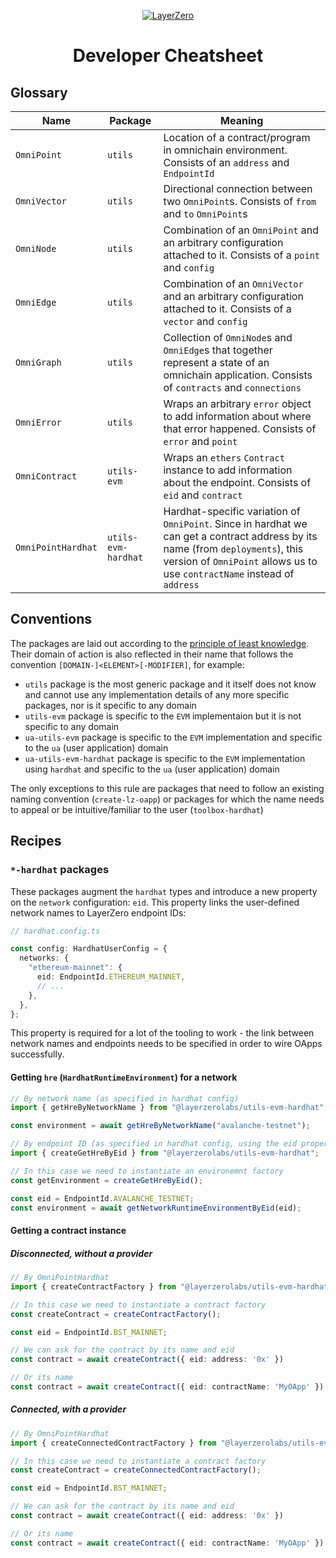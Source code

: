 <p align="center">
  <a href="https://layerzero.network">
    <img alt="LayerZero" style="max-width: 500px" src="https://d3a2dpnnrypp5h.cloudfront.net/bridge-app/lz.png"/>
  </a>
</p>

<h1 align="center">Developer Cheatsheet</h1>

## Glossary

| Name               | Package             | Meaning                                                                                                                                                                                                      |
| ------------------ | ------------------- | ------------------------------------------------------------------------------------------------------------------------------------------------------------------------------------------------------------ |
| `OmniPoint`        | `utils`             | Location of a contract/program in omnichain environment. Consists of an `address` and `EndpointId`                                                                                                           |
| `OmniVector`       | `utils`             | Directional connection between two `OmniPoint`s. Consists of `from` and `to` `OmniPoint`s                                                                                                                    |
| `OmniNode`         | `utils`             | Combination of an `OmniPoint` and an arbitrary configuration attached to it. Consists of a `point` and `config`                                                                                              |
| `OmniEdge`         | `utils`             | Combination of an `OmniVector` and an arbitrary configuration attached to it. Consists of a `vector` and `config`                                                                                            |
| `OmniGraph`        | `utils`             | Collection of `OmniNode`s and `OmniEdge`s that together represent a state of an omnichain application. Consists of `contracts` and `connections`                                                             |
| `OmniError`        | `utils`             | Wraps an arbitrary `error` object to add information about where that error happened. Consists of `error` and `point`                                                                                        |
| `OmniContract`     | `utils-evm`         | Wraps an `ethers` `Contract` instance to add information about the endpoint. Consists of `eid` and `contract`                                                                                                |
| `OmniPointHardhat` | `utils-evm-hardhat` | Hardhat-specific variation of `OmniPoint`. Since in hardhat we can get a contract address by its name (from `deployments`), this version of `OmniPoint` allows us to use `contractName` instead of `address` |

## Conventions

The packages are laid out according to the [principle of least knowledge](https://en.wikipedia.org/wiki/Law_of_Demeter). Their domain of action is also reflected in their name that follows the convention `[DOMAIN-]<ELEMENT>[-MODIFIER]`, for example:

- `utils` package is the most generic package and it itself does not know and cannot use any implementation details of any more specific packages, nor is it specific to any domain
- `utils-evm` package is specific to the `EVM` implementaion but it is not specific to any domain
- `ua-utils-evm` package is specific to the `EVM` implementation and specific to the `ua` (user application) domain
- `ua-utils-evm-hardhat` package is specific to the `EVM` implementation using `hardhat` and specific to the `ua` (user application) domain

The only exceptions to this rule are packages that need to follow an existing naming convention (`create-lz-oapp`) or packages for which the name needs to appeal or be intuitive/familiar to the user (`toolbox-hardhat`)

## Recipes

### `*-hardhat` packages

These packages augment the `hardhat` types and introduce a new property on the `network` configuration: `eid`. This property links the user-defined network names to LayerZero endpoint IDs:

```typescript
// hardhat.config.ts

const config: HardhatUserConfig = {
  networks: {
    "ethereum-mainnet": {
      eid: EndpointId.ETHEREUM_MAINNET,
      // ...
    },
  },
};
```

This property is required for a lot of the tooling to work - the link between network names and endpoints needs to be specified in order to wire OApps successfully.

#### Getting `hre` (`HardhatRuntimeEnvironment`) for a network

```typescript
// By network name (as specified in hardhat config)
import { getHreByNetworkName } from "@layerzerolabs/utils-evm-hardhat";

const environment = await getHreByNetworkName("avalanche-testnet");

// By endpoint ID (as specified in hardhat config, using the eid property of a network)
import { createGetHreByEid } from "@layerzerolabs/utils-evm-hardhat";

// In this case we need to instantiate an environemnt factory
const getEnvironment = createGetHreByEid();

const eid = EndpointId.AVALANCHE_TESTNET;
const environment = await getNetworkRuntimeEnvironmentByEid(eid);
```

#### Getting a contract instance

##### Disconnected, without a provider

```typescript
// By OmniPointHardhat
import { createContractFactory } from "@layerzerolabs/utils-evm-hardhat";

// In this case we need to instantiate a contract factory
const createContract = createContractFactory();

const eid = EndpointId.BST_MAINNET;

// We can ask for the contract by its name and eid
const contract = await createContract({ eid: address: '0x' })

// Or its name
const contract = await createContract({ eid: contractName: 'MyOApp' })
```

##### Connected, with a provider

```typescript
// By OmniPointHardhat
import { createConnectedContractFactory } from "@layerzerolabs/utils-evm-hardhat";

// In this case we need to instantiate a contract factory
const createContract = createConnectedContractFactory();

const eid = EndpointId.BST_MAINNET;

// We can ask for the contract by its name and eid
const contract = await createContract({ eid: address: '0x' })

// Or its name
const contract = await createContract({ eid: contractName: 'MyOApp' })
```
